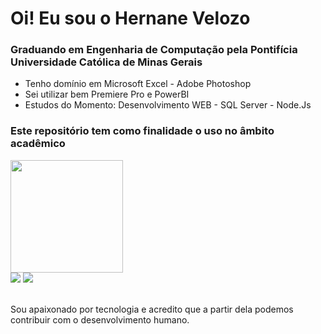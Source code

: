 # Oi! Eu sou o Hernane Velozo

### Graduando em Engenharia de Computação pela Pontifícia Universidade Católica de Minas Gerais


* Tenho domínio em Microsoft Excel - Adobe Photoshop
* Sei utilizar bem Premiere Pro e PowerBI
* Estudos do Momento: Desenvolvimento WEB - SQL Server - Node.Js
### Este repositório tem como finalidade o uso no âmbito acadêmico

<div align="left" <a href="https://github.com/HernaneVelozo">
<img height="180em" src="https://github-readme-stats.vercel.app/api?username=hernane-velozo-PUC&amp;show_icons=true&amp;theme=chartreuse-dark&amp;include_all_commits=true&amp;count_private=true" style="max-width: 100%;">
</a></div></div>

<div>
<a href="https://github.com/HernaneVelozo"> 
 <a href="mailto:hernane.rosa@sga.pucminas.br"><img src="https://camo.githubusercontent.com/927d6b3961fa048ff7303daf291cb5869dfa25018997cf8c1373c2f6a85b1458/68747470733a2f2f696d672e736869656c64732e696f2f62616467652f2d476d61696c2d2532333333333f7374796c653d666f722d7468652d6261646765266c6f676f3d676d61696c266c6f676f436f6c6f723d7768697465" data-canonical-src="https://img.shields.io/badge/-Gmail-%23333?style=for-the-badge&amp;logo=gmail&amp;logoColor=white" style="max-width: 100%;"></a>
 <a href="https://www.linkedin.com/in/hernane-velozo-0bb43b76" rel="nofollow"><img src="https://camo.githubusercontent.com/c00f87aeebbec37f3ee0857cc4c20b21fefde8a96caf4744383ebfe44a47fe3f/68747470733a2f2f696d672e736869656c64732e696f2f62616467652f2d4c696e6b6564496e2d2532333030373742353f7374796c653d666f722d7468652d6261646765266c6f676f3d6c696e6b6564696e266c6f676f436f6c6f723d7768697465" data-canonical-src="https://img.shields.io/badge/-LinkedIn-%230077B5?style=for-the-badge&amp;logo=linkedin&amp;logoColor=white" style="max-width: 100%;"></a> 
</div> <br>

Sou apaixonado por tecnologia e acredito que a partir dela podemos contribuir com o desenvolvimento humano.

